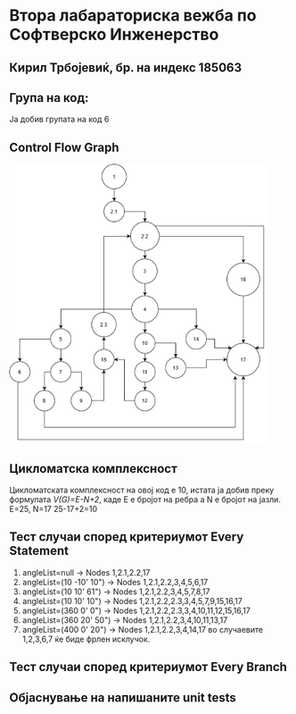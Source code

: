 # Втора лабараториска вежба по Софтверско Инженерство
## Кирил Трбојевиќ, бр. на индекс 185063

## Група на код:
Ја добив групата на код 6

## Control Flow Graph
<img src="SILab2CFG.png" height="500px">

## Цикломатска комплексност
Цикломатската комплексност на овој код е 10, истата ја добив преку формулата *V(G)=E-N+2*, каде Е е бројот на ребра а N е бројот на јазли. E=25, N=17 
25-17+2=10

## Тест случаи според критериумот Every Statement
1. angleList=null -> Nodes 1,2.1,2.2,17
2. angleList=(10 -10' 10") -> Nodes 1,2.1,2.2,3,4,5,6,17
3. angleList=(10 10' 61") -> Nodes 1,2.1,2.2,3,4,5,7,8,17
4. angleList=(10 10' 10") -> Nodes 1,2.1,2.2,2.3,3,4,5,7,9,15,16,17
5. angleList=(360 0' 0") -> Nodes 1,2.1,2.2,2.3,3,4,10,11,12,15,16,17
6. angleList=(360 20' 50") -> Nodes 1,2.1,2.2,3,4,10,11,13,17
7. angleList=(400 0' 20") -> Nodes 1,2.1,2.2,3,4,14,17
во случаевите 1,2,3,6,7 ќе биде фрлен исклучок.

## Тест случаи според критериумот Every Branch


## Објаснување на напишаните unit tests

